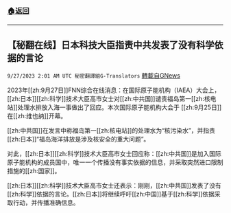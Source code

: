 ###  [:house:返回](README.md)
---


## 【秘翻在线】日本科技大臣指责中共发表了没有科学依据的言论
`9/27/2023 2:01 AM UTC 秘密翻譯組G-Translators` [轉載自GNews](https://gnews.org/articles/1745206)

2023年[[zh:9月27日]]FNN综合在线消息：在国际原子能机构（IAEA）大会上，[[zh:日本]][[zh:科学]]技术大臣高市女士对[[zh:中共国]]谴责福岛第一[[zh:核电站]]处理水排放入海一事做出了回应。本次国际原子能机构大会于 [[zh:9月25日]]在[[zh:维也纳]]开幕。

[[zh:中共国]]在发言中称福岛第一[[zh:核电站]]的处理水为“核污染水”，并指责[[zh:日本]]“福岛海洋排放是涉及核安全的重大问题”。

对此，[[zh:日本]][[zh:科学]]技术大臣高市女士回应称：[[zh:中共国]]是加入国际原子能机构的成员国中，唯一一个传播没有事实依据的信息，并采取突然进口限制措施的[[zh:国家]]。

[[zh:日本]][[zh:科学]]技术大臣高市女士还表示：刚刚，[[zh:中共国]]发表了没有[[zh:科学]]依据的言论。[[zh:日本]]将继续呼吁[[zh:中国]]基于[[zh:科学]]依据采取行动，并传播准确信息。
